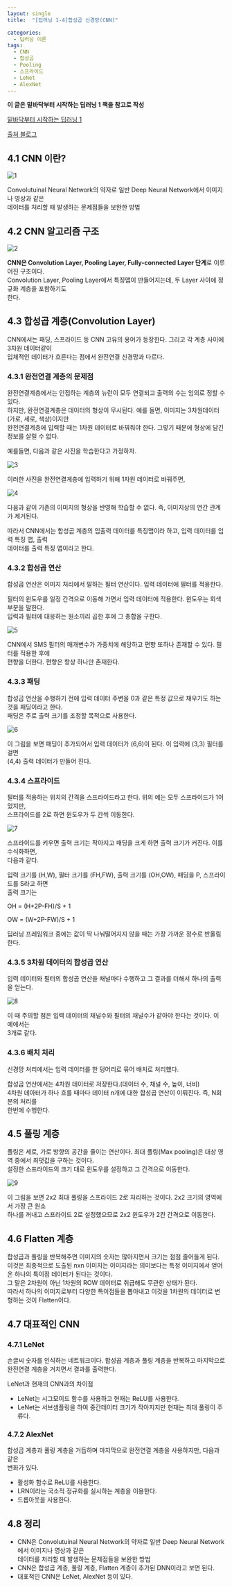 ```yaml
---
layout: single
title:  "[딥러닝 1-4]합성곱 신경망(CNN)"

categories:
  - 딥러닝 이론
tags:
  - CNN
  - 합성곱
  - Pooling
  - 스프라이드
  - LeNet
  - AlexNet
---
```


**이 글은 밑바닥부터 시작하는 딥러닝 1 책을 참고로 작성**

[밑바닥부터 시작하는 딥러닝 1](https://github.com/WegraLee/deep-learning-from-scratch)

[출처 블로그](https://youngq.tistory.com/40)

4.1 CNN 이란?
---

![1](/assets/images/CNN/1.PNG)

Convolutuinal Neural Network의 약자로 일반 Deep Neural Network에서 이미지나 영상과 같은  
데이터를 처리할 때 발생하는 문제점들을 보완한 방법

4.2 CNN 알고리즘 구조
---

![2](/assets/images/CNN/2.PNG)

**CNN은 Convolution Layer, Pooling Layer, Fully-connected Layer 단계**로 이루어진 구조이다.  
Convolution Layer, Pooling Layer에서 특징맵이 만들어지는데, 두 Layer 사이에 정규화 계층을 포함하기도  
한다.

4.3 합성곱 계층(Convolution Layer)
---

CNN에서는 패딩, 스프라이드 등 CNN 고유의 용어가 등장한다. 그리고 각 계층 사이에 3차원 데이터같이  
입체적인 데이터가 흐른다는 점에서 완전연결 신경망과 다르다.

### 4.3.1 완전연결 계층의 문제점

완전연결계층에서는 인접하는 계층의 뉴런이 모두 연결되고 출력의 수는 임의로 정할 수 있다.  
하지만, 완전연결계층은 데이터의 형상이 무시된다. 예를 들면, 이미지는 3차원데이터(가로, 세로, 색상)이지만  
완전연결계층에 입력할 때는 1차원 데이터로 바꿔줘야 한다. 그렇기 때문에 형상에 담긴 정보를 살릴 수 없다.

예를들면, 다음과 같은 사진을 학습한다고 가정하자.

![3](/assets/images/CNN/3.PNG)

이러한 사진을 완전연결계층에 입력하기 위해 1차원 데이터로 바꿔주면,

![4](/assets/images/CNN/4.PNG)

다음과 같이 기존의 이미지의 형상을 반영해 학습할 수 없다. 즉, 이미지상의 연간 관계가 제거된다.

따라서 CNN에서는 합성곱 계층의 입출력 데이터를 특징맵이라 하고, 입력 데이터를 입력 특징 맵, 출력  
데이터를 출력 특징 맵이라고 한다.

### 4.3.2 합성곱 연산

합성곱 연산은 이미지 처리에서 말하는 필터 연산이다. 입력 데이터에 필터를 적용한다.

필터의 윈도우를 일정 간격으로 이동해 가면서 입력 데이터에 적용한다. 윈도우는 회색 부분을 말한다.  
입력과 필터에 대응하는 원소끼리 곱한 후에 그 총합을 구한다.

![5](/assets/images/CNN/5.PNG)

CNN에서 SMS 필터의 매개변수가 가중치에 해당하고 편향 또하나 존재할 수 있다. 필터를 적용한 후에  
편향을 더한다. 편향은 항상 하나만 존재한다.

### 4.3.3 패딩

합성곱 연산을 수행하기 전에 입력 데이터 주변을 0과 같은 특정 값으로 채우기도 하는 것을 패딩이라고 한다.  
패딩은 주로 출력 크기를 조정할 목적으로 사용한다.

![6](/assets/images/CNN/6.PNG)

이 그림을 보면 패딩이 추가되어서 입력 데이터가 (6,6)이 된다. 이 입력에 (3,3) 필터를 걸면  
(4,4) 출력 데이터가 만들어 진다.

### 4.3.4 스프라이드

필터를 적용하는 위치의 간격을 스프라이드라고 한다. 위의 예는 모두 스프라이드가 1이었지만,  
스프라이드를 2로 하면 윈도우가 두 칸씩 이동한다.

![7](/assets/images/CNN/7.PNG)

스프라이드를 키우면 출력 크기는 작아지고 패딩을 크게 하면 출력 크기가 커진다. 이를 수식화하면,  
다음과 같다.

입력 크기를 (H,W), 필터 크기를 (FH,FW), 출력 크기를 (OH,OW), 패딩을 P, 스프라이드를 S라고 하면  
출력 크기는

OH = (H+2P-FH)/S + 1

OW = (W+2P-FW)/S + 1

딥러닝 프레임워크 중에는 값이 딱 나눠떨어지지 않을 때는 가장 가까운 정수로 반올림한다.

### 4.3.5 3차원 데이터의 합성곱 연산

입력 데이터와 필터의 합성곱 연산을 채널마다 수행하고 그 결과를 더해서 하나의 출력을 얻는다.

![8](/assets/images/CNN/8.PNG)

이 때 주의할 점은 입력 데이터의 채널수와 필터의 채널수가 같아야 한다는 것이다. 이 예에서는  
3개로 같다.

### 4.3.6 배치 처리

신경망 처리에서는 입력 데이터를 한 덩어리로 묶어 배치로 처리했다.

합성곱 연산에서는 4차원 데이터로 저장한다.(데이터 수, 채널 수, 높이, 너비)  
4차원 데아터가 하나 흐를 때마다 데이터 n개에 대한 합성곱 연산이 이뤄진다. 즉, N회분의 처리를  
한번에 수행한다.

4.5 풀링 계층
---

풀링은 세로, 가로 방향의 공간을 줄이는 연산이다. 최대 풀링(Max pooling)은 대상 영역 중에서 최댓값을 구하는 것이다.  
설정한 스프라이드의 크기 대로 윈도우를 설정하고 그 간격으로 이동한다.

![9](/assets/images/CNN/9.PNG)

이 그림을 보면 2x2 최대 풀링을 스프라이드 2로 처리하는 것이다. 2x2 크기의 영역에서 가장 큰 원소  
하나를 꺼내고 스프라이드 2로 설정했으므로 2x2 윈도우가 2칸 간격으로 이동한다.

4.6 Flatten 계층
---

합성곱과 풀링을 반복해주면 이미지의 숫자는 많아지면서 크기는 점점 줄어들게 된다.  
이것은 최종적으로 도출된 nxn 이미지는 이미지라는 의미보다는 특정 이미지에서 얻어온 하나의 특이점 데이터가 된다는 것이다.  
그 말은 2차원이 아닌 1차원의 ROW 데이터로 취급해도 무관한 상태가 된다.  
따라서 하나의 이미지로부터 다양한 특이점들을 뽑아내고 이것을 1차원의 데이터로 변형하는 것이 Flatten이다.

4.7 대표적인 CNN
---

### 4.7.1 LeNet

손글씨 숫자를 인식하는 네트워크이다. 합성곱 계층과 풀링 계층을 반복하고 마지막으로 완전연결 계층을 거치면서 결과를 출력한다.

LeNet과 현재의 CNN과의 차이점

- LeNet는 시그모이드 함수를 사용하고 현재는 ReLU를 사용한다.
- LeNet는 서브샘플링을 하여 중간데이터 크기가 작아지지만 현재는 최대 풀링이 주류다.

### 4.7.2 AlexNet

합성곱 계층과 풀링 계층을 거듭하며 마지막으로 완전연결 계층을 사용하지만, 다음과 같은  
변화가 있다.

- 활성화 함수로 ReLU를 사용한다.
- LRN이라는 국소적 정규화를 실시하는 계층을 이용한다.
- 드롭아웃을 사용한다.

4.8 정리
---

- CNN은 Convolutuinal Neural Network의 약자로 일반 Deep Neural Network에서 이미지나 영상과 같은  
데이터를 처리할 때 발생하는 문제점들을 보완한 방법
- CNN은 합성곱 계층, 풀링 계층, Flatten 계층이 추가된 DNN이라고 보면 된다.
- 대표적인 CNN은 LeNet, AlexNet 등이 있다.
